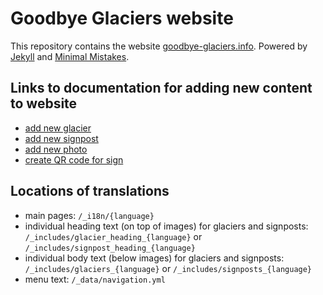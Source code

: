 # Goodbye Glaciers website

This repository contains the website [goodbye-glaciers.info](https://goodbye-glaciers.info). Powered by [Jekyll](https://jekyllrb.com/) and [Minimal Mistakes](https://mademistakes.com/work/jekyll-themes/minimal-mistakes/).

## Links to documentation for adding new content to website
- [add new glacier](/add_new_content/add_new_glacier/how_to_add_new_glaciers.md)
- [add new signpost](/add_new_content/add_new_signpost/how_to_add_new_signpost.md)
- [add new photo](/add_new_content/add_new_photo/how_to_add_new_photos.md)
- [create QR code for sign](/add_new_content/add_new_qr_code_for_sign/how_to_create_qr_codes_for_signs.md)

## Locations of translations
- main pages: `/_i18n/{language}`
- individual heading text (on top of images) for glaciers and signposts: `/_includes/glacier_heading_{language}` or `/_includes/signpost_heading_{language}`
- individual body text (below images) for glaciers and signposts: `/_includes/glaciers_{language}` or `/_includes/signposts_{language}`
- menu text: `/_data/navigation.yml`
